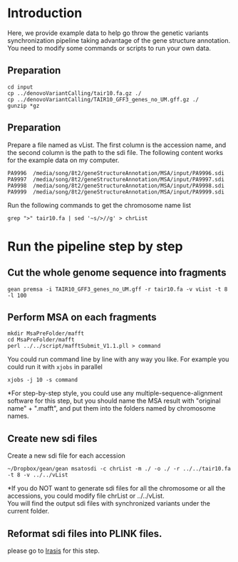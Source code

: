 # Introduction

Here, we provide example data to help go throw the genetic variants synchronization pipeline taking advantage of the gene structure annotation. You need to modify some commands or scripts to run your own data.

## Preparation
````
cd input
cp ../denovoVariantCalling/tair10.fa.gz ./
cp ../denovoVariantCalling/TAIR10_GFF3_genes_no_UM.gff.gz ./
gunzip *gz
````
## Preparation
Prepare a file named as vList. The first column is the accession name, and the second column is the path to the sdi file. The following content works for the example data on my computer.
````
PA9996  /media/song/8t2/geneStructureAnnotation/MSA/input/PA9996.sdi
PA9997  /media/song/8t2/geneStructureAnnotation/MSA/input/PA9997.sdi
PA9998  /media/song/8t2/geneStructureAnnotation/MSA/input/PA9998.sdi
PA9999  /media/song/8t2/geneStructureAnnotation/MSA/input/PA9999.sdi
````
Run the following commands to get the chromosome name list
````
grep ">" tair10.fa | sed '~s/>//g' > chrList
````
# Run the pipeline step by step
## Cut the whole genome sequence into fragments
````
gean premsa -i TAIR10_GFF3_genes_no_UM.gff -r tair10.fa -v vList -t 8 -l 100
````
## Perform MSA on each fragments
````
mkdir MsaPreFolder/mafft
cd MsaPreFolder/mafft
perl ../../script/mafftSubmit_V1.1.pll > command
````
You could run command line by line with any way you like.
For example you could run it with `xjobs` in parallel
````
xjobs -j 10 -s command
````
*For step-by-step style, you could use any multiple-sequence-alignment software for this step, but you should name the MSA result with "original name" + ".mafft", and put them into the folders named by chromosome names.
## Create new sdi files
Create a new sdi file for each accession
````
~/Dropbox/gean/gean msatosdi -c chrList -m ./ -o ./ -r ../../tair10.fa -t 8 -v ../../vList
````
*If you do NOT want to generate sdi files for all the chromosome or all the accessions, you could modify file chrList or ../../vList.\
You will find the output sdi files with synchronized variants under the current folder.
## Reformat sdi files into PLINK files.
please go to [Irasis](https://github.com/baoxingsong/Irisas) for this step.
